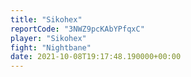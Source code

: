 ```yaml
---
title: "Sikohex"
reportCode: "3NWZ9pcKAbYPfqxC"
player: "Sikohex"
fight: "Nightbane"
date: 2021-10-08T19:17:48.190000+00:00
---
```

